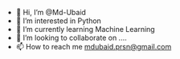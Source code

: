 - 👋 Hi, I’m @Md-Ubaid
- 👀 I’m interested in Python
- 🌱 I’m currently learning Machine Learning
- 💞️ I’m looking to collaborate on ....
- 📫 How to reach me mdubaid.prsn@gmail.com

<!---
Md-Ubaid/Md-Ubaid is a ✨ special ✨ repository because its `README.md` (this file) appears on your GitHub profile.
You can click the Preview link to take a look at your changes.
--->
